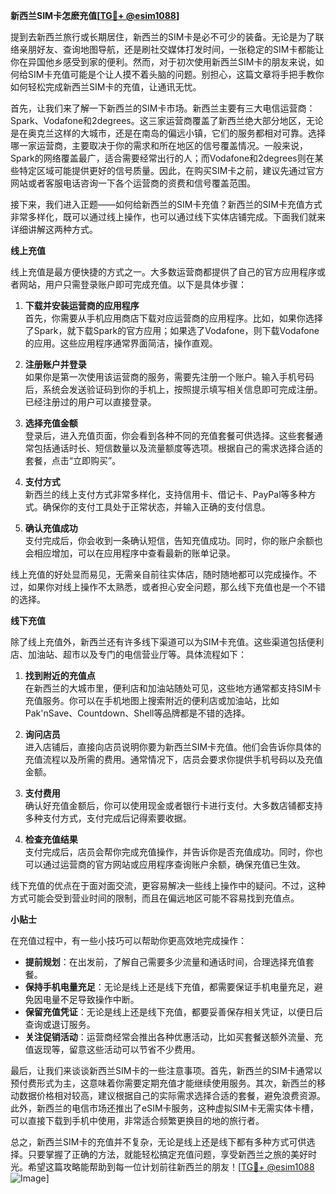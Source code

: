 **新西兰SIM卡怎麽充值[[TG💪+ @esim1088](https://t.me/s/esim1088)]**

提到去新西兰旅行或长期居住，新西兰的SIM卡是必不可少的装备。无论是为了联络亲朋好友、查询地图导航，还是刷社交媒体打发时间，一张稳定的SIM卡都能让你在异国他乡感受到家的便利。然而，对于初次使用新西兰SIM卡的朋友来说，如何给SIM卡充值可能是个让人摸不着头脑的问题。别担心，这篇文章将手把手教你如何轻松完成新西兰SIM卡的充值，让通讯无忧。

首先，让我们来了解一下新西兰的SIM卡市场。新西兰主要有三大电信运营商：Spark、Vodafone和2degrees。这三家运营商覆盖了新西兰绝大部分地区，无论是在奥克兰这样的大城市，还是在南岛的偏远小镇，它们的服务都相对可靠。选择哪一家运营商，主要取决于你的需求和所在地区的信号覆盖情况。一般来说，Spark的网络覆盖最广，适合需要经常出行的人；而Vodafone和2degrees则在某些特定区域可能提供更好的信号质量。因此，在购买SIM卡之前，建议先通过官方网站或者客服电话咨询一下各个运营商的资费和信号覆盖范围。

接下来，我们进入正题——如何给新西兰的SIM卡充值？新西兰的SIM卡充值方式非常多样化，既可以通过线上操作，也可以通过线下实体店铺完成。下面我们就来详细讲解这两种方式。

**线上充值**

线上充值是最方便快捷的方式之一。大多数运营商都提供了自己的官方应用程序或者网站，用户只需登录账户即可完成充值。以下是具体步骤：

1. **下载并安装运营商的应用程序**  
   首先，你需要从手机应用商店下载对应运营商的应用程序。比如，如果你选择了Spark，就下载Spark的官方应用；如果选了Vodafone，则下载Vodafone的应用。这些应用程序通常界面简洁，操作直观。

2. **注册账户并登录**  
   如果你是第一次使用该运营商的服务，需要先注册一个账户。输入手机号码后，系统会发送验证码到你的手机上，按照提示填写相关信息即可完成注册。已经注册过的用户可以直接登录。

3. **选择充值金额**  
   登录后，进入充值页面，你会看到各种不同的充值套餐可供选择。这些套餐通常包括通话时长、短信数量以及流量额度等选项。根据自己的需求选择合适的套餐，点击“立即购买”。

4. **支付方式**  
   新西兰的线上支付方式非常多样化，支持信用卡、借记卡、PayPal等多种方式。确保你的支付工具处于正常状态，并输入正确的支付信息。

5. **确认充值成功**  
   支付完成后，你会收到一条确认短信，告知充值成功。同时，你的账户余额也会相应增加，可以在应用程序中查看最新的账单记录。

线上充值的好处显而易见，无需亲自前往实体店，随时随地都可以完成操作。不过，如果你对线上操作不太熟悉，或者担心安全问题，那么线下充值也是一个不错的选择。

**线下充值**

除了线上充值外，新西兰还有许多线下渠道可以为SIM卡充值。这些渠道包括便利店、加油站、超市以及专门的电信营业厅等。具体流程如下：

1. **找到附近的充值点**  
   在新西兰的大城市里，便利店和加油站随处可见，这些地方通常都支持SIM卡充值服务。你可以在手机地图上搜索附近的便利店或加油站，比如Pak'nSave、Countdown、Shell等品牌都是不错的选择。

2. **询问店员**  
   进入店铺后，直接向店员说明你要为新西兰SIM卡充值。他们会告诉你具体的充值流程以及所需的费用。通常情况下，店员会要求你提供手机号码以及充值金额。

3. **支付费用**  
   确认好充值金额后，你可以使用现金或者银行卡进行支付。大多数店铺都支持多种支付方式，支付完成后记得索要收据。

4. **检查充值结果**  
   支付完成后，店员会帮你完成充值操作，并告诉你是否充值成功。同时，你也可以通过运营商的官方网站或应用程序查询账户余额，确保充值已生效。

线下充值的优点在于面对面交流，更容易解决一些线上操作中的疑问。不过，这种方式可能会受到营业时间的限制，而且在偏远地区可能不容易找到充值点。

**小贴士**

在充值过程中，有一些小技巧可以帮助你更高效地完成操作：

- **提前规划**：在出发前，了解自己需要多少流量和通话时间，合理选择充值套餐。
- **保持手机电量充足**：无论是线上还是线下充值，都需要保证手机电量充足，避免因电量不足导致操作中断。
- **保留充值凭证**：无论是线上还是线下充值，都要妥善保存相关凭证，以便日后查询或退订服务。
- **关注促销活动**：运营商经常会推出各种优惠活动，比如买套餐送额外流量、充值返现等，留意这些活动可以节省不少费用。

最后，让我们来谈谈新西兰SIM卡的一些注意事项。首先，新西兰的SIM卡通常以预付费形式为主，这意味着你需要定期充值才能继续使用服务。其次，新西兰的移动数据价格相对较高，建议根据自己的实际需求选择合适的套餐，避免浪费资源。此外，新西兰的电信市场还推出了eSIM卡服务，这种虚拟SIM卡无需实体卡槽，可以直接下载到手机中使用，非常适合频繁更换目的地的旅行者。

总之，新西兰SIM卡的充值并不复杂，无论是线上还是线下都有多种方式可供选择。只要掌握了正确的方法，就能轻松搞定充值问题，享受新西兰之旅的美好时光。希望这篇攻略能帮助到每一位计划前往新西兰的朋友！[[TG💪+ @esim1088](https://t.me/s/esim1088) ![Image](https://i.postimg.cc/4NQfJmqS/Snipaste-2025-05-13-00-14-12.png)]